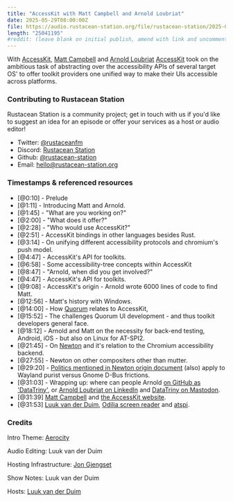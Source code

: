 ```yaml
---
title: "AccessKit with Matt Campbell and Arnold Loubriat"
date: 2025-05-29T08:00:00Z
file: https://audio.rustacean-station.org/file/rustacean-station/2025-05-29-accesskit-with-matt-campbell-and-arnold-loubriat.mp3
length: "25041195"
#reddit: (leave blank on initial publish, amend with link and uncomment this line after Reddit thread has been posted)
---
```


With [AccessKit](https://accesskit.dev/), [Matt Campbell](https://github.com/mwcampbell) and [Arnold Loubriat](https://github.com/DataTriny) [AccessKit](https://accesskit.dev/) took on the ambitious task of abstracting over
the accessibility APIs of several target OS' to offer toolkit providers one unified way to make their UIs accessible across platforms.

### Contributing to Rustacean Station

Rustacean Station is a community project; get in touch with us if you'd like to suggest an idea for an episode or offer your services as a host or audio editor!

- Twitter: [@rustaceanfm](https://twitter.com/rustaceanfm)
- Discord: [Rustacean Station](https://discord.gg/cHc3Gyc)
- Github: [@rustacean-station](https://github.com/rustacean-station/)
- Email: [hello@rustacean-station.org](mailto:hello@rustacean-station.org)

### Timestamps & referenced resources

- [@0:10] - Prelude
- [@1:11] - Introducing Matt and Arnold.
- [@1:45] - "What are you working on?"
- [@2:00] - "What does it offer?"
- [@2:28] - "Who would use AccessKit?"
- [@2:51] - AccessKit bindings in other languages besides Rust.
- [@3:14] - On unifying different accessibility protocols and chromium's push model.
- [@4:47] - AccessKit's API for toolkits.
- [@6:58] - Some accessibility-tree concepts within AccessKit
- [@8:47] - "Arnold, when did you get involved?"
- [@4:47] - AccessKit's API for toolkits.
- [@9:08] - AccessKit's origin - Arnold wrote 6000 lines of code to find Matt.
- [@12:56] - Matt's history with Windows.
- [@14:00] - How [Quorum](https://www.washington.edu/accesscomputing/quorum-programming-language-0) relates to AccessKit,
- [@15:52] - The challenges Quorum UI development - and thus toolkit developers general face.
- [@18:12] - Arnold and Matt on the necessity for back-end testing, Android, iOS - but also on Linux for AT-SPI2.
- [@21:45] - On [Newton](https://blogs.gnome.org/a11y/2024/06/18/update-on-newton-the-wayland-native-accessibility-project/) and it's relation to the Chromium accessibility backend.
- [@27:55] - Newton on other compositers other than mutter.
- [@29:20] - [Politics mentioned in Newton origin document](https://gitlab.gnome.org/GNOME/at-spi2-core/-/blob/main/devel-docs/new-protocol.rst?ref_type=heads) (also) apply to Wayland purist versus Gnome D-Bus frictions.
- [@31:03] - Wrapping up: where can people Arnold [on GitHub as 'DataTriny'](https://github.com/DataTriny), or [Arnold Loubriat on LinkedIn](https://www.linkedin.com/in/datatriny/) and [DataTriny on Mastodon](https://fosstodon.org/@DataTriny).
- [@31:39] [Matt Campbell](https://github.com/mwcampbell) and [the AccessKit website](accesskit.dev).
- [@31:53] [Luuk van der Duim](https://github.com/luukvanderduim), [Odilia screen reader](https://github.com/odilia-app/odilia) and [atspi](https://github.com/odilia-app/atspi).

### Credits

Intro Theme: [Aerocity](https://twitter.com/AerocityMusic)

Audio Editing: Luuk van der Duim

Hosting Infrastructure: [Jon Gjengset](https://twitter.com/jonhoo/)

Show Notes: Luuk van der Duim

Hosts: [Luuk van der Duim](https://github.com/luukvanderduim/)
